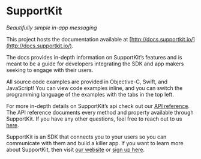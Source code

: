 # SupportKit
*Beautifully simple in-app messaging*

This project hosts the documentation available at [http://docs.supportkit.io/](http://docs.supportkit.io/).

The docs provides in-depth information on SupportKit’s features and is meant to be a guide for developers integrating the SDK and app makers seeking to engage with their users.

All source code examples are provided in Objective-C, Swift, and JavaScript! You can view code examples inline, and you can switch the programming language of the examples with the tabs in the top left.

For more in-depth details on SupportKit’s api check out our [API reference](http://docs.supportkit.io/api/). The API reference documents every method and property available through SupportKit. If you have any other questions, feel free to reach out to us [here](mailto:help@supportkit.io).

SupportKit is an SDK that connects you to your users so you can communicate with them and build a killer app. If you want to learn more about SupportKit, then visit [our website](https://supportkit.io) or [sign up here](https://app.supportkit.io/signup).
